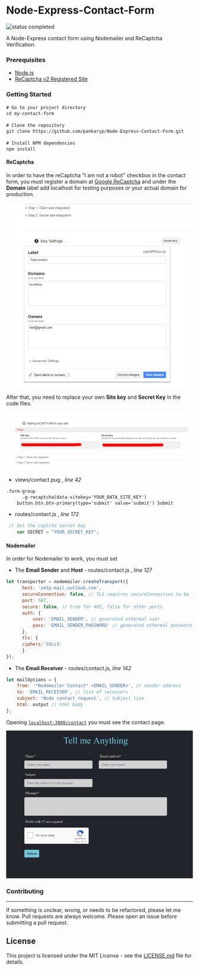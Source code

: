# Node-Express-Contact-Form

![status completed](https://img.shields.io/badge/status-completed-blue.svg)

A Node-Express contact form using Nodemailer and ReCaptcha Verification.

### Prerequisites

* [Node.js](https://nodejs.org/en/)
* [ReCaptcha v2 Registered Site](https://www.google.com/recaptcha/intro/v3beta.html) 

### Getting Started

```
# Go to your project directory
cd my-contact-form

# Clone the repository
git clone https://github.com/pankaryp/Node-Express-Contact-Form.git

# Install NPM dependencies
npm install
```

#### ReCaptcha
In order to have the reCaptcha "I am not a robot" checkbox in the contact form, you must register a domain at [Google ReCaptcha](https://www.google.com/recaptcha/intro/v3beta.html) and under the __Domain__ label add localhost for testing purposes or your actual domain for production.

!['domain'](samples/domain.png?raw=true)

After that, you need to replace your own __Site key__ and __Secret Key__ in the code files.

!['sitekey'](samples/sitekey.png?raw=true)

* views/contact.pug , *line 42*
```pug
.form-group
      .g-recaptcha(data-sitekey='YOUR_DATA_SITE_KEY')
    button.btn.btn-primary(type='submit' value='submit') Submit
```

* routes/contact.js , *line 172*
```javascript
 // Set the captcha secret key
    var SECRET = "YOUR_SECRET_KEY";
```

#### Nodemailer
In order for Nodemailer to work, you must set

* The __Email Sender__ and __Host__ - routes/contact.js , *line 127*
```javascript
let transporter = nodemailer.createTransport({
      host: 'smtp-mail.outlook.com',
      secureConnection: false, // TLS requires secureConnection to be false
      port: 587,
      secure: false, // true for 465, false for other ports
      auth: {
          user: 'EMAIL_SENDER', // generated ethereal user
          pass: 'EMAIL_SENDER_PASSWORD' // generated ethereal password
      },
      tls: {
      ciphers:'SSLv3'
      }
});
```

* The __Email Receiver__ - routes/contact.js, *line 142*
```javascript
let mailOptions = {
    from: '"Nodemailer Contact" <EMAIL_SENDER>', // sender address
    to: 'EMAIL_RECEIVER', // list of receivers
    subject: 'Node contact request', // Subject line
    html: output // html body
};
```

Opening [`localhost:3000/contact`](localhost:3000/contact) you must see the contact page.

!['contact'](samples/contact.png?raw=true)

### Contributing
---
If something is unclear, wrong, or needs to be refactored, please let me know. Pull requests are always welcome. Please open an issue before submitting a pull request. 

## License

This project is licensed under the MIT License - see the [LICENSE.md](LICENSE.md) file for details.
